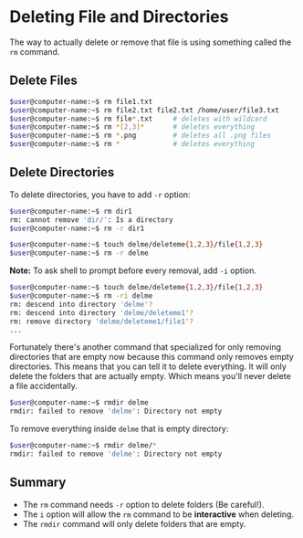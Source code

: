 # Deleting File and Directories

The way to actually delete or remove that file is using something called the `rm` command.

## Delete Files
```bash
$user@computer-name:~$ rm file1.txt
$user@computer-name:~$ rm file2.txt file2.txt /home/user/file3.txt
$user@computer-name:~$ rm file*.txt     # deletes with wildcard
$user@computer-name:~$ rm *[2,3]*       # deletes everything
$user@computer-name:~$ rm *.png         # deletes all .png files
$user@computer-name:~$ rm *             # deletes everything
```

## Delete Directories
To delete directories, you have to add `-r` option:
```bash
$user@computer-name:~$ rm dir1
rm: cannot remove 'dir/': Is a directory
$user@computer-name:~$ rm -r dir1
```

```bash
$user@computer-name:~$ touch delme/deleteme{1,2,3}/file{1,2,3}
$user@computer-name:~$ rm -r delme
```

**Note:** To ask shell to prompt before every removal, add `-i` option.
```bash
$user@computer-name:~$ touch delme/deleteme{1,2,3}/file{1,2,3}
$user@computer-name:~$ rm -ri delme
rm: descend into directory 'delme'?
rm: descend into directory 'delme/deleteme1'?
rm: remove directory 'delme/deleteme1/file1'?
...
```

Fortunately there's another command that specialized for only removing directories that are empty now because this command only removes empty directories. This means that you can tell it to delete everything. It will only delete the folders that are actually empty. Which means you'll never delete a file accidentally.

```bash
$user@computer-name:~$ rmdir delme
rmdir: failed to remove 'delme': Directory not empty
```

To remove everything inside `delme` that is empty directory:
```bash
$user@computer-name:~$ rmdir delme/*
rmdir: failed to remove 'delme': Directory not empty
```

## Summary
- The `rm` command needs `-r` option to delete folders (Be careful!).
- The `i` option will allow the `rm` command to be **interactive** when deleting.
- The `rmdir` command will only delete folders that are empty.
